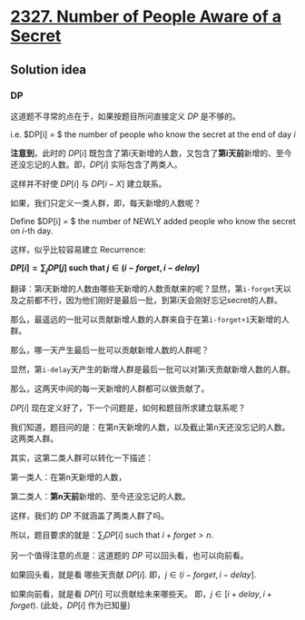 # [2327. Number of People Aware of a Secret](https://leetcode.com/problems/number-of-people-aware-of-a-secret/)

## Solution idea

### DP

这道题不寻常的点在于，如果按题目所问直接定义 $DP$ 是不够的。

i.e. $DP[i] = $ the number of people who know the secret at the end of day $i$

**注意到**，此时的 $DP[i]$ 既包含了第i天新增的人数，又包含了**第i天前**新增的、至今还没忘记的人数。即，$DP[i]$ 实际包含了两类人。

这样并不好使 $DP[i]$ 与 $DP[i-X]$ 建立联系。

如果，我们只定义一类人群，即，每天新增的人数呢？

Define $DP[i] = $ the number of NEWLY added people who know the secret on $i$-th day.

这样，似乎比较容易建立 Recurrence:

**$DP[i] = \sum_j DP[j]$ such that $j\in (i-forget, i-delay]$**

翻译：第i天新增的人数由哪些天新增的人数贡献来的呢？显然，第`i-forget`天以及之前都不行，因为他们刚好是最后一批，到第i天会刚好忘记secret的人群。

那么，最遥远的一批可以贡献新增人数的人群来自于在第`i-forget+1`天新增的人群。

那么，哪一天产生最后一批可以贡献新增人数的人群呢？

显然，第`i-delay`天产生的新增人群是最后一批可以对第i天贡献新增人数的人群。

那么，这两天中间的每一天新增的人群都可以做贡献了。

$DP[i]$ 现在定义好了，下一个问题是，如何和题目所求建立联系呢？

我们知道，题目问的是：在第n天新增的人数，以及截止第n天还没忘记的人数。这两类人群。

其实，这第二类人群可以转化一下描述：

第一类人：在第n天新增的人数，

第二类人：**第n天前**新增的、至今还没忘记的人数。

这样，我们的 $DP$ 不就涵盖了两类人群了吗。

所以，题目要求的就是：$\sum_i DP[i]$ such that $i+forget>n$.

另一个值得注意的点是：这道题的 $DP$ 可以回头看，也可以向前看。

如果回头看，就是看 哪些天贡献 $DP[i]$. 即，$j\in (i-forget, i-delay]$.

如果向前看，就是看 $DP[i]$ 可以贡献给未来哪些天。 即，$j\in [i+delay, i+forget)$. (此处，$DP[i]$ 作为已知量)